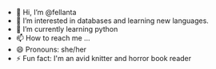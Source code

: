 - 👋 Hi, I’m @fellanta
- 👀 I’m interested in databases and learning new languages.
- 🌱 I’m currently learning python
- 📫 How to reach me ...
- 😄 Pronouns: she/her
- ⚡ Fun fact: I'm an avid knitter and horror book reader

<!---
fellanta/fellanta is a ✨ special ✨ repository because its `README.md` (this file) appears on your GitHub profile.
You can click the Preview link to take a look at your changes.
--->
